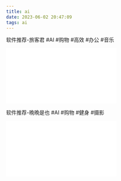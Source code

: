 ```yaml
---
title: ai
date: 2023-06-02 20:47:09
tags: ai
---
```

软件推荐-旅客君
 #AI #购物 #高效 #办公 #音乐
<iframe src="//player.bilibili.com/player.html?aid=270449909&bvid=BV1Qc411J7iS&cid=1108585320&page=1" scrolling="no" border="0" frameborder="no" framespacing="0" allowfullscreen="true"> </iframe>

软件推荐-晩晩是也
 #AI #购物 #健身 #摄影
<iframe src="player.bilibili.com/player.html?aid=825333110&bvid=BV13g4y177be&cid=1106353754&page=1" scrolling="no" border="0" frameborder="no" framespacing="0" allowfullscreen="true"> </iframe>

